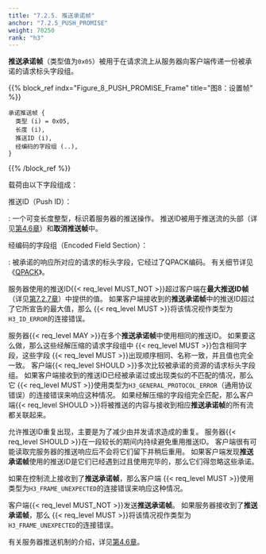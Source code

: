 ```yaml
---
title: "7.2.5. 推送承诺帧"
anchor: "7.2.5_PUSH_PROMISE"
weight: 70250
rank: "h3"
---
```


**推送承诺帧**（类型值为`0x05`）被用于在请求流上从服务器向客户端传递一份被承诺的请求标头字段组。

{{% block_ref
indx="Figure_8_PUSH_PROMISE_Frame"
title="图8：设置帧" %}}

```
承诺推送帧 {
  类型 (i) = 0x05,
  长度 (i),
  推送ID (i),
  经编码的字段组 (..),
}
```

{{% /block_ref %}}

载荷由以下字段组成：

推送ID（Push ID）：

:   一个可变长度整型，标识着服务器的推送操作。
推送ID被用于推送流的头部（详见[第4.6章]()）和**取消推送帧**中。

经编码的字段组（Encoded Field Section）：

:   被承诺的响应所对应的请求的标头字段，它经过了QPACK编码。
有关细节详见《[QPACK]()》。

服务器使用的推送ID{{< req_level MUST_NOT >}}超过客户端在**最大推送ID帧**（详见[第7.2.7章]()）中提供的值。
如果客户端接收到的**推送承诺帧**中的推送ID超过了它所宣告的最大值，那么 {{< req_level MUST >}}将该情况视作类型为`H3_ID_ERROR`的连接错误。

服务器{{< req_level MAY >}}在多个**推送承诺帧**中使用相同的推送ID。
如果要这么做，那么这些经解压缩的请求字段组中 {{< req_level MUST >}}包含相同字段，这些字段 {{< req_level MUST >}}出现顺序相同、名称一致，并且值也完全一致。
客户端{{< req_level SHOULD >}}多次比较被承诺的资源的请求标头字段组。
如果客户端接收到的推送ID已经被承诺过或出现类似的不匹配的情况，那么它 {{< req_level MUST >}}使用类型为`H3_GENERAL_PROTOCOL_ERROR`（通用协议错误）的连接错误来响应这种情况。
如果经解压缩的字段组完全匹配，那么客户端{{< req_level SHOULD >}}将被推送的内容与接收到相应**推送承诺帧**的所有流都关联起来。

允许推送ID重复出现，主要是为了减少由并发请求造成的重复。
服务器{{< req_level SHOULD >}}在一段较长的期间内持续避免重用推送ID。
客户端很有可能读取完服务器的推送响应后不会将它们留下并稍后重用。
如果客户端发现**推送承诺帧**使用的推送ID是它们已经遇到过且使用完毕的，那么它们得忽略这些承诺。

如果在控制流上接收到了**推送承诺帧**，那么客户端 {{< req_level MUST >}}使用类型为`H3_FRAME_UNEXPECTED`的连接错误来响应这种情况。

客户端{{< req_level MUST_NOT >}}发送**推送承诺帧**。
如果服务器接收到了**推送承诺帧**，那么 {{< req_level MUST >}}将该情况视作类型为`H3_FRAME_UNEXPECTED`的连接错误。

有关服务器推送机制的介绍，详见[第4.6章]()。
